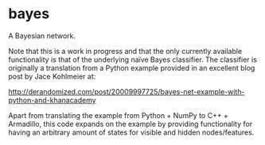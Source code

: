 # bayes

A Bayesian network. 

Note that this is a work in progress and that the only currently available functionality is that of the underlying naïve Bayes classifier.
The classifier is originally a translation from a Python example provided in an excellent blog post by Jace Kohlmeier at:

http://derandomized.com/post/20009997725/bayes-net-example-with-python-and-khanacademy

Apart from translating the example from Python + NumPy to C++ + Armadillo, this code expands on the example by providing functionality
for having an arbitrary amount of states for visible and hidden nodes/features.
